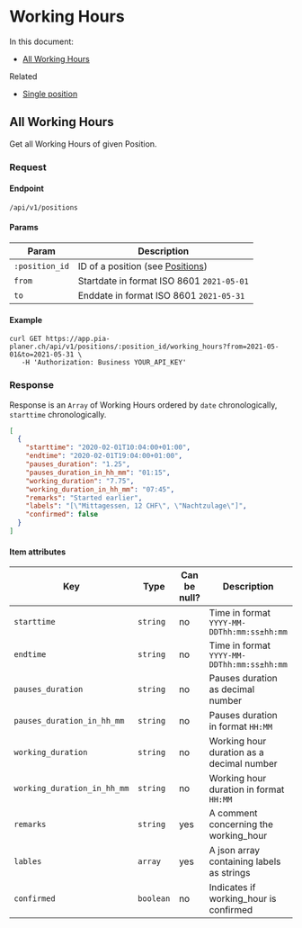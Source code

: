 # Working Hours

In this document:

- [All Working Hours](#all-working-Hours)

Related

- [Single position](../positions.md#single-position)

## All Working Hours

Get all Working Hours of given Position.

### Request

#### Endpoint

```
/api/v1/positions
```

#### Params

| Param          | Description                                         |
| -------------- | --------------------------------------------------- |
| `:position_id` | ID of a position (see [Positions](../positions.md)) |
| `from`         | Startdate in format ISO 8601 `2021-05-01`           |
| `to`           | Enddate in format ISO 8601 `2021-05-31`             |

#### Example

```
curl GET https://app.pia-planer.ch/api/v1/positions/:position_id/working_hours?from=2021-05-01&to=2021-05-31 \
   -H 'Authorization: Business YOUR_API_KEY'
```

### Response

Response is an `Array` of Working Hours ordered by `date` chronologically, `starttime` chronologically.

```json
[
  {
    "starttime": "2020-02-01T10:04:00+01:00",
    "endtime": "2020-02-01T19:04:00+01:00",
    "pauses_duration": "1.25",
    "pauses_duration_in_hh_mm": "01:15",
    "working_duration": "7.75",
    "working_duration_in_hh_mm": "07:45",
    "remarks": "Started earlier",
    "labels": "[\"Mittagessen, 12 CHF\", \"Nachtzulage\"]",
    "confirmed": false
  }
]
```

#### Item attributes

| Key                         | Type      | Can be null? | Description                                | Example values               |
| --------------------------- | --------- | ------------ | ------------------------------------------ | ---------------------------- |
| `starttime`                 | `string`  | no           | Time in format `YYYY-MM-DDThh:mm:ss±hh:mm` | `2020-02-01T10:04:00+01:00`  |
| `endtime`                   | `string`  | no           | Time in format `YYYY-MM-DDThh:mm:ss±hh:mm` | `2020-02-01T18:04:00+01:00`  |
| `pauses_duration`           | `string`  | no           | Pauses duration as decimal number          | `1.25`                       |
| `pauses_duration_in_hh_mm`  | `string`  | no           | Pauses duration in format `HH:MM`          | `01:15`                      |
| `working_duration`          | `string`  | no           | Working hour duration as a decimal number  | `7.75`                       |
| `working_duration_in_hh_mm` | `string`  | no           | Working hour duration in format `HH:MM`    | `07:45`                      |
| `remarks`                   | `string`  | yes          | A comment concerning the working_hour      | `Started earlier`            |
| `lables`                    | `array`   | yes          | A json array containing labels as strings  | `'["String a", "String b"]'` |
| `confirmed`                 | `boolean` | no           | Indicates if working_hour is confirmed     | `true`                       |
